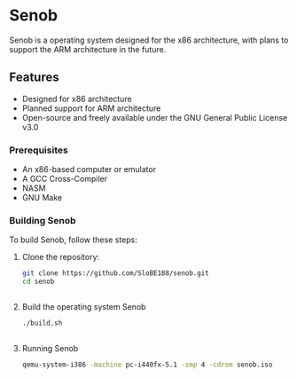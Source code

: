# Senob

Senob is a operating system designed for the x86 architecture, with plans to support the ARM architecture in the future.

## Features

- Designed for x86 architecture
- Planned support for ARM architecture
- Open-source and freely available under the GNU General Public License v3.0

### Prerequisites

- An x86-based computer or emulator
- A GCC Cross-Compiler
- NASM
- GNU Make

### Building Senob

To build Senob, follow these steps:

1. Clone the repository:
   ```sh
   git clone https://github.com/SloBE188/senob.git
   cd senob
  
2. Build the operating system Senob
   ```sh
   ./build.sh
  
3. Running Senob
   ```sh
   qemu-system-i386 -machine pc-i440fx-5.1 -smp 4 -cdrom senob.iso
